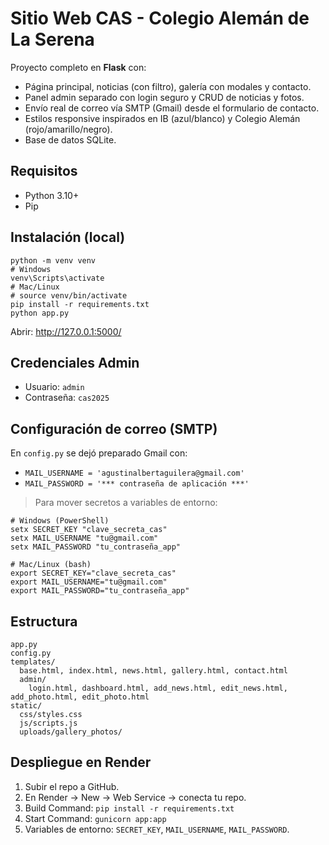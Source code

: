 # Sitio Web CAS - Colegio Alemán de La Serena

Proyecto completo en **Flask** con:
- Página principal, noticias (con filtro), galería con modales y contacto.
- Panel admin separado con login seguro y CRUD de noticias y fotos.
- Envío real de correo vía SMTP (Gmail) desde el formulario de contacto.
- Estilos responsive inspirados en IB (azul/blanco) y Colegio Alemán (rojo/amarillo/negro).
- Base de datos SQLite.

## Requisitos
- Python 3.10+
- Pip

## Instalación (local)
```
python -m venv venv
# Windows
venv\Scripts\activate
# Mac/Linux
# source venv/bin/activate
pip install -r requirements.txt
python app.py
```

Abrir: http://127.0.0.1:5000/

## Credenciales Admin
- Usuario: `admin`
- Contraseña: `cas2025`

## Configuración de correo (SMTP)
En `config.py` se dejó preparado Gmail con:
- `MAIL_USERNAME = 'agustinalbertaguilera@gmail.com'`
- `MAIL_PASSWORD = '*** contraseña de aplicación ***'`

> Para mover secretos a variables de entorno:
```
# Windows (PowerShell)
setx SECRET_KEY "clave_secreta_cas"
setx MAIL_USERNAME "tu@gmail.com"
setx MAIL_PASSWORD "tu_contraseña_app"

# Mac/Linux (bash)
export SECRET_KEY="clave_secreta_cas"
export MAIL_USERNAME="tu@gmail.com"
export MAIL_PASSWORD="tu_contraseña_app"
```

## Estructura
```
app.py
config.py
templates/
  base.html, index.html, news.html, gallery.html, contact.html
  admin/
    login.html, dashboard.html, add_news.html, edit_news.html, add_photo.html, edit_photo.html
static/
  css/styles.css
  js/scripts.js
  uploads/gallery_photos/
```

## Despliegue en Render
1) Subir el repo a GitHub.
2) En Render → New → Web Service → conecta tu repo.
3) Build Command: `pip install -r requirements.txt`
4) Start Command: `gunicorn app:app`
5) Variables de entorno: `SECRET_KEY`, `MAIL_USERNAME`, `MAIL_PASSWORD`.
